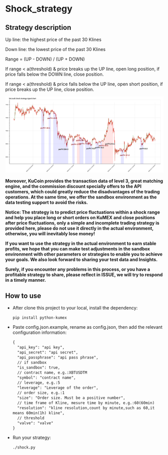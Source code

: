 # Shock_strategy

## Strategy description 

Up line: the highest price of the past 30 Klines  

Down line: the lowest price of the past 30 Klines  

Range = (UP - DOWN) / (UP + DOWN)

If range < a(threshold) & price breaks up the UP line, open long position, if price falls below the DOWN line, close position.  

If range < a(threshold) & price falls below the UP line, open short position, if  price breaks up the UP line, close position.  

![shock](shock.png)


**Moreover, KuCoin provides the transaction data of level 3, great matching engine, and the commission discount specially offers to the API customers, which could greatly reduce the disadvantages of the trading operations. At the same time, we offer the sandbox environment as the data testing support to avoid the risks.**  

**Notice: The strategy is to predict price fluctuations within a shock range and help you place long or short orders on KuMEX and close positions after price fluctuations, only a simple and incomplete trading strategy is provided here, please do not use it directly in the actual environment, otherwise, you will inevitably lose money!**  

**If you want to use the strategy in the actual environment to earn stable profits, we hope that you can make test adjustments in the sandbox environment with other parameters or strategies to enable you to achieve your goals. We also look forward to sharing your test data and Insights.**    

**Surely, if you encounter any problems in this process, or you have a profitable strategy to share, please reflect in ISSUE, we will try to respond in a timely manner.**

## How to use

* After clone this project to your local, install the dependency: 

  ```shell script
  pip install python-kumex
  ```

* Paste config.json.example,  rename as config.json, then add the relevant configuration information: 

  ```
  {  
    "api_key": "api key",
    "api_secret": "api secret",
    "api_passphrase": "api pass phrase",
    // if sandbox
    "is_sandbox": true,
    // contract name, e.g.:XBTUSDTM 
    "symbol": "contract name",
    // leverage, e.g.:5
    "leverage": "Leverage of the order",
    // order size, e.g.:1
    "size": "Order size. Must be a positive number",
    // time frame of Kline, mesure time by minute, e.g.:60(60min)
    "resolution": "kline resolution,count by minute,such as 60,it means 60min(1h) kline",
    // threshold
    "valve": "valve"
  }
  ```

  

* Run your strategy:

  ```shell
  ./shock.py
  ```

  
